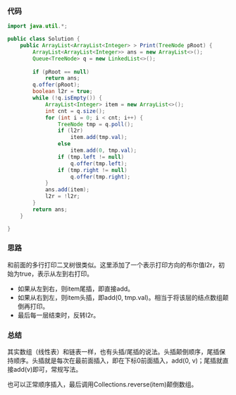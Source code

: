 ### 代码

``` java
import java.util.*;

public class Solution {
    public ArrayList<ArrayList<Integer> > Print(TreeNode pRoot) {
        ArrayList<ArrayList<Integer>> ans = new ArrayList<>();
        Queue<TreeNode> q = new LinkedList<>();
        
        if (pRoot == null)
            return ans;
        q.offer(pRoot);
        boolean l2r = true;
        while (!q.isEmpty()) {
            ArrayList<Integer> item = new ArrayList<>();
            int cnt = q.size();
            for (int i = 0; i < cnt; i++) {
                TreeNode tmp = q.poll();
                if (l2r)
                    item.add(tmp.val);
                else
                    item.add(0, tmp.val);
                if (tmp.left != null)
                    q.offer(tmp.left);
                if (tmp.right != null)
                    q.offer(tmp.right);
            }
            ans.add(item);
            l2r = !l2r;
        }
        return ans;
    }

}
```



### 思路

和前面的多行打印二叉树很类似。这里添加了一个表示打印方向的布尔值l2r，初始为true，表示从左到右打印。

* 如果从左到右，则item尾插，即直接add。
* 如果从右到左，则item头插，即add(0, tmp.val)。相当于将该层的结点数组颠倒再打印。
* 最后每一层结束时，反转l2r。



### 总结

其实数组（线性表）和链表一样，也有头插/尾插的说法。头插颠倒顺序，尾插保持顺序。头插就是每次在最前面插入，即在下标0前面插入，add(0, v)；尾插就直接add(v)即可，常规写法。

也可以正常顺序插入，最后调用Collections.reverse(item)颠倒数组。